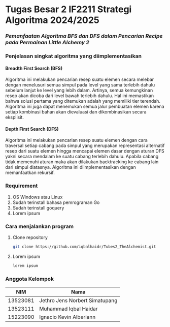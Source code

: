 # Tugas Besar 2 IF2211 Strategi Algoritma 2024/2025

### *Pemanfaatan Algoritma BFS dan DFS dalam Pencarian Recipe pada Permainan Little Alchemy 2*

### Penjelasan singkat algoritma yang diimplementasikan
#### Breadth First Search (BFS)
Algoritma ini melakukan pencarian resep suatu elemen secara melebar dengan menelusuri semua simpul pada level yang sama terlebih dahulu sebelum lanjut ke level yang lebih dalam. Artinya, semua kemungkinan resep akan dicoba dari level bawah terlebih dahulu. Hal ini memastikan bahwa solusi pertama yang ditemukan adalah yang memiliki tier terendah. Algoritma ini juga dapat menemukan semua jalur pembuatan elemen karena setiap kombinasi bahan akan dievaluasi dan dikombinasikan secara eksplisit.

#### Depth First Search (DFS)
Algoritma ini melakukan pencarian resep suatu elemen dengan cara traversal setiap cabang pada simpul yang merupakan representasi alternatif resep dari suatu 
elemen hingga mencapai elemen dasar dengan aturan DFS yakni secara mendalam ke suatu cabang terlebih dahulu.
Apabila cabang tidak memenuhi aturan maka akan dilakukan backtracking ke cabang lain dari simpul
diatasnya. Algoritma ini diimplementasikan dengan memanfaatkan rekursif.


### Requirement
1. OS Windows atau Linux
2. Sudah terinstall bahasa pemrograman Go
3. Sudah terinstall goquery
4. Lorem ipsum

### Cara menjalankan program
1. Clone repository
   ```sh
   git clone https://github.com/iqbalhaidr/Tubes2_TheAlchemist.git
   ```
2. Lorem ipsum
   ```sh
   lorem ipsum
   ```

### Anggota Kelompok
| NIM      | Nama                            |
| -------- | ------------------------------- |
| 13523081 | Jethro Jens Norbert Simatupang  |
| 13523111 | Muhammad Iqbal Haidar           |
| 15223090 | Ignacio Kevin Alberiann         |
